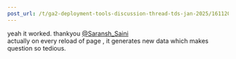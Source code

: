 ```yaml
---
post_url: /t/ga2-deployment-tools-discussion-thread-tds-jan-2025/161120/152
---
```

yeah it worked. thankyou [@Saransh\_Saini](/u/saransh_saini)  
actually on every reload of page , it generates new data which makes question so tedious.
